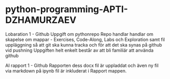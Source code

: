 # python-programming-APTI-DZHAMURZAEV
 
Lobaration 1 - Github
Uppgift om pythonrepo
Repo handlar handlar om skapelse om mappar -  Exercises, Code-Along, Labs och Exploration samt fil uppläggning så att git ska kunna tracka och för att det ska synas på github vid pushning
Uppgiften helt enkelt består av att bli familiär att använda github

AI rapport 1 - Github
Rapporten dess docx fil är uppladdat och även ny fil via markdown på ipynb fil är inkluderat i Rapport mappen.